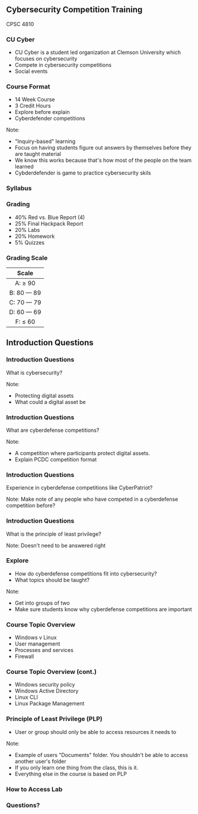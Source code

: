 ## Cybersecurity Competition Training

CPSC 4810



### CU Cyber

* CU Cyber is a student led organization at Clemson University which focuses on cybersecurity
* Compete in cybersecurity competitions
* Social events



### Course Format

* 14 Week Course
* 3 Credit Hours
* Explore before explain
* Cyberdefender competitions

Note:
* "Inquiry-based" learning
* Focus on having students figure out answers by themselves before they are taught material
* We know this works because that's how most of the people on the team learned
* Cybderdefender is game to practice cybersecurity skils



### Syllabus



### Grading

* 40% Red vs. Blue Report (4)
* 25% Final Hackpack Report
* 20% Labs
* 20% Homework
* 5% Quizzes



### Grading Scale

| Scale |
|:-----:|
|A: ≥ 90|
|B: 80 — 89|
|C: 70 — 79|
|D: 60 — 69|
|F: ≤ 60|



## Introduction Questions



### Introduction Questions

What is cybersecurity?

Note:
* Protecting digital assets
* What could a digital asset be



### Introduction Questions

What are cyberdefense competitions?

Note:
* A competition where participants protect digital assets.
* Explain PCDC competition format



### Introduction Questions

Experience in cyberdefense competitions like CyberPatriot?

Note:
Make note of any people who have competed in a cyberdefense competition before?



### Introduction Questions

What is the principle of least privilege?

Note:
Doesn't need to be answered right



### Explore

* How do cyberdefense competitions fit into cybersecurity?
* What topics should be taught?

Note:
* Get into groups of two
* Make sure students know why cyberdefense competitions are important



### Course Topic Overview

* Windows v Linux
* User management
* Processes and services
* Firewall

### Course Topic Overview (cont.)

* Windows security policy
* Windows Active Directory
* Linux CLI
* Linux Package Management



### Principle of Least Privilege (PLP)

* User or group should only be able to access resources it needs to

Note:
* Example of users "Documents" folder. You shouldn't be able to access another user's folder
* If you only learn one thing from the class, this is it.
* Everything else in the course is based on PLP



### How to Access Lab



### Questions?
